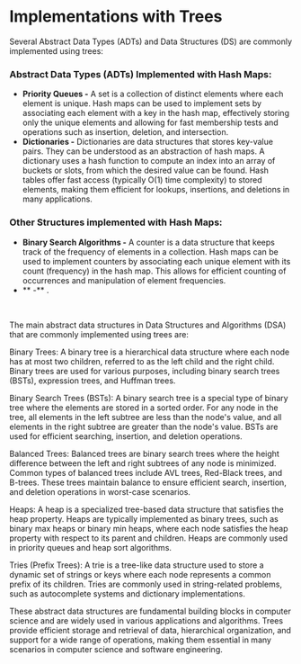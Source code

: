 # Implementations with Trees
Several Abstract Data Types (ADTs) and Data Structures (DS) are commonly implemented using trees:

### Abstract Data Types (ADTs) Implemented with Hash Maps:
  * **Priority Queues -** A set is a collection of distinct elements where each element is unique. Hash maps can be used to implement sets by associating each element with a key in the hash map, effectively storing only the unique elements and allowing for fast membership tests and operations such as insertion, deletion, and intersection.
  * **Dictionaries -** Dictionaries are data structures that stores key-value pairs. They can be understood as an abstraction of hash maps. A dictionary uses a hash function to compute an index into an array of buckets or slots, from which the desired value can be found. Hash tables offer fast access (typically O(1) time complexity) to stored elements, making them efficient for lookups, insertions, and deletions in many applications.

### Other Structures implemented with Hash Maps:
  * **Binary Search Algorithms -** A counter is a data structure that keeps track of the frequency of elements in a collection. Hash maps can be used to implement counters by associating each unique element with its count (frequency) in the hash map. This allows for efficient counting of occurrences and manipulation of element frequencies.
  * ** -** .

<br/>







The main abstract data structures in Data Structures and Algorithms (DSA) that are commonly implemented using trees are:

Binary Trees: A binary tree is a hierarchical data structure where each node has at most two children, referred to as the left child and the right child. Binary trees are used for various purposes, including binary search trees (BSTs), expression trees, and Huffman trees.

Binary Search Trees (BSTs): A binary search tree is a special type of binary tree where the elements are stored in a sorted order. For any node in the tree, all elements in the left subtree are less than the node's value, and all elements in the right subtree are greater than the node's value. BSTs are used for efficient searching, insertion, and deletion operations.

Balanced Trees: Balanced trees are binary search trees where the height difference between the left and right subtrees of any node is minimized. Common types of balanced trees include AVL trees, Red-Black trees, and B-trees. These trees maintain balance to ensure efficient search, insertion, and deletion operations in worst-case scenarios.

Heaps: A heap is a specialized tree-based data structure that satisfies the heap property. Heaps are typically implemented as binary trees, such as binary max heaps or binary min heaps, where each node satisfies the heap property with respect to its parent and children. Heaps are commonly used in priority queues and heap sort algorithms.

Tries (Prefix Trees): A trie is a tree-like data structure used to store a dynamic set of strings or keys where each node represents a common prefix of its children. Tries are commonly used in string-related problems, such as autocomplete systems and dictionary implementations.

These abstract data structures are fundamental building blocks in computer science and are widely used in various applications and algorithms. Trees provide efficient storage and retrieval of data, hierarchical organization, and support for a wide range of operations, making them essential in many scenarios in computer science and software engineering.
